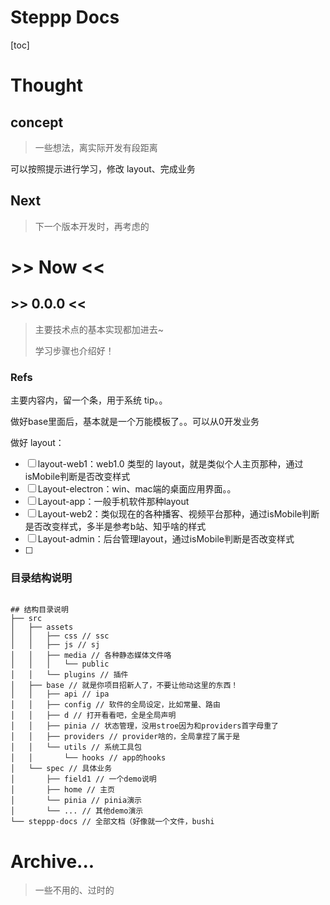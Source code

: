 <!--
 * @Author: vacrain
 * @Date: 2022-04-22 20:28:26
 * @LastEditors: vacrain
 * @LastEditTime: 2022-04-22 20:35:29
 * @FilePath: /naive-ui-steppp/steppp-docs/steppp-main.md
 * @Description:
 *
    -->

# Steppp Docs

[toc]

# Thought

## concept

> 一些想法，离实际开发有段距离

可以按照提示进行学习，修改 layout、完成业务

## Next

> 下一个版本开发时，再考虑的



# >> Now <<

## >> 0.0.0 <<

> 主要技术点的基本实现都加进去~
>
> 学习步骤也介绍好！

### Refs

主要内容内，留一个条，用于系统 tip。。

做好base里面后，基本就是一个万能模板了。。可以从0开发业务

做好 layout：

- [ ] layout-web1：web1.0 类型的 layout，就是类似个人主页那种，通过isMobile判断是否改变样式 
- [ ] Layout-electron：win、mac端的桌面应用界面。。 
- [ ] Layout-app：一般手机软件那种layout
- [ ] Layout-web2：类似现在的各种播客、视频平台那种，通过isMobile判断是否改变样式，多半是参考b站、知乎啥的样式
- [ ] Layout-admin：后台管理layout，通过isMobile判断是否改变样式
- [ ] 



### 目录结构说明

```

## 结构目录说明
├── src
│   ├── assets
│   │   ├── css // ssc
│   │   ├── js // sj
│   │   ├── media // 各种静态媒体文件咯
│   │   │   └── public
│   │   └── plugins // 插件
│   ├── base // 就是你项目招新人了，不要让他动这里的东西！
│   │   ├── api // ipa
│   │   ├── config // 软件的全局设定，比如常量、路由
│   │   ├── d // 打开看看吧，全是全局声明
│   │   ├── pinia // 状态管理，没用stroe因为和providers首字母重了
│   │   ├── providers // provider啥的，全局拿捏了属于是
│   │   └── utils // 系统工具包
│   │       └── hooks // app的hooks
│   └── spec // 具体业务
│       ├── field1 // 一个demo说明
│       ├── home // 主页
│       └── pinia // pinia演示
│       └── ... // 其他demo演示
└── steppp-docs // 全部文档（好像就一个文件，bushi

```

# Archive...

> 一些不用的、过时的
